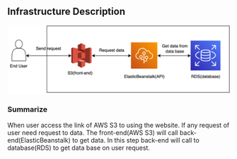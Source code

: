 ## Infrastructure Description

![Infrastructure](infrastructure.png)

### Summarize

When user access the link of AWS S3 to using the website. If any request of user need request to data. The front-end(AWS S3) will call back-end(ElasticBeanstalk) to get data. In this step back-end will call to database(RDS) to get data base on user request.